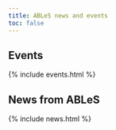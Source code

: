```yaml
---
title: ABLeS news and events
toc: false
---
```


## Events

{% include events.html %}

## News from ABLeS

{% include news.html %}

<br/>

